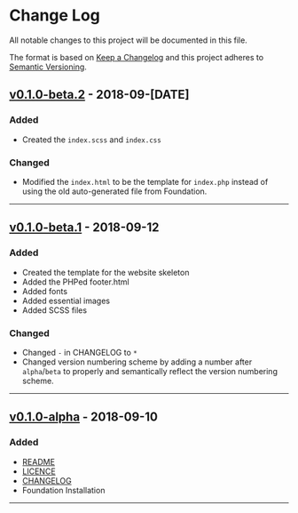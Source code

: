 # Change Log

All notable changes to this project will be documented in this file.

The format is based on [Keep a Changelog](http://keepachangelog.com/) and this project adheres to [Semantic Versioning](http://semver.org/).

<!--
## [5.0.0-alpha1]
(https://github.com/FortAwesome/Font-Awesome-Pro/releases/tag/5.0.0-alpha1)  - 2017-06-23

### Added

* 300+ more icons

### Changed

* New directory structure

---
-->

## [v0.1.0-beta.2](https://github.com/theThaiAstro/Suriyakras/releases/tag/v0.1.0-alpha) - 2018-09-[DATE]

### Added

* Created the `index.scss` and `index.css`

### Changed

* Modified the `index.html` to be the template for `index.php` instead of using the old auto-generated file from Foundation.

---

## [v0.1.0-beta.1](https://github.com/theThaiAstro/Suriyakras/releases/tag/v0.1.0-alpha) - 2018-09-12

### Added

* Created the template for the website skeleton
* Added the PHPed footer.html
* Added fonts
* Added essential images
* Added SCSS files

### Changed

* Changed `-` in CHANGELOG to `*`
* Changed version numbering scheme by adding a number after `alpha`/`beta` to properly and semantically reflect the version numbering scheme.

---

## [v0.1.0-alpha](https://github.com/theThaiAstro/Suriyakras/releases/tag/v0.1.0-alpha) - 2018-09-10

### Added

* [README](./README.md)
* [LICENCE](./LICENCE)
* [CHANGELOG](./CHANGELOG.md)
* Foundation Installation

---